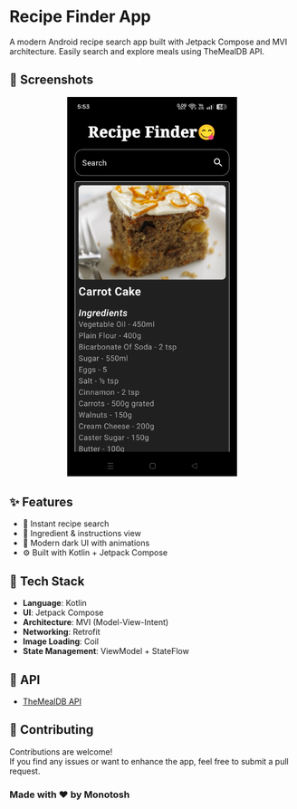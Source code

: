# Recipe Finder App

A modern Android recipe search app built with Jetpack Compose and MVI architecture. Easily search and explore meals using TheMealDB API.

## 📸 Screenshots

<p align="center">
  <img src="screenshot.jpg" alt="Screenshot 1" width="300" />
</p>

## ✨ Features

- 🔎 Instant recipe search
- 🍳 Ingredient & instructions view
- 🎨 Modern dark UI with animations
- ⚙️ Built with Kotlin + Jetpack Compose

## 🔧 Tech Stack

- **Language**: Kotlin
- **UI**: Jetpack Compose
- **Architecture**: MVI (Model-View-Intent)
- **Networking**: Retrofit
- **Image Loading**: Coil
- **State Management**: ViewModel + StateFlow

## 🔌 API
- [TheMealDB API](https://themealdb.com/)


## 🙌 Contributing

Contributions are welcome!  
If you find any issues or want to enhance the app, feel free to submit a pull request.
<br>

### Made with ❤️ by Monotosh